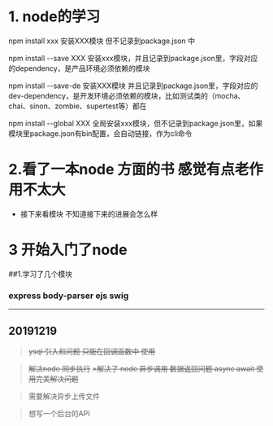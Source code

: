 # 1. node的学习

npm install xxx  安装XXX模块 但不记录到package.json 中

npm install --save XXX 安装xxx模块，并且记录到package.json里，字段对应的dependency，是产品环境必须依赖的模块

npm install --save-de 安装XXX模块 并且记录到package.json里，字段对应的dev-dependency，是开发环境必须依赖的模块，比如测试类的（mocha、chai、sinon、zombie、supertest等）都在

npm install --global XXX 全局安装xxx模块，但不记录到package.json里，如果模块里package.json有bin配置，会自动链接，作为cli命令


# 2.看了一本node 方面的书   感觉有点老作用不太大

  * 接下来看模块 不知道接下来的进展会怎么样

# 3 开始入门了node 
  ##1.学习了几个模块
  ### express body-parser ejs swig  
  ----------------
## 20191219

> ~~ysql 引入和问题  只能在回调函数中 使用~~

> ~~解决node 同步执行~~
  ~~>解决了 node 异步调用 数据返回问题 async await 使用完美解决问题~~
  
 > 需要解决异步上传文件
  
 >  想写一个后台的API 
